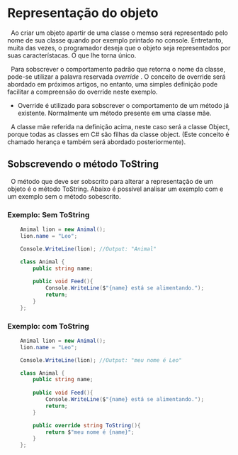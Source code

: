 # Representação do objeto

&nbsp; Ao criar um objeto apartir de uma classe o memso será representado pelo nome de sua classe quando por exemplo printado no console. Entretanto, muita das vezes, o programador deseja que o objeto seja representados por suas característacas. O que lhe torna único. <br>

&nbsp; Para sobscrever o comportamento padrão que retorna o nome da classe, pode-se utilizar a palavra reservada <i> override </i>. O conceito de override será abordado em próximos artigos, no entanto, uma simples definição pode facilitar a compreensão do override neste exemplo.

- Override é utilizado para sobscrever o comportamento de um método já existente. Normalmente um método presente em uma classe mãe.

&nbsp; A classe mãe referida na definição acima, neste caso será a classe Object, porque todas as classes em C# são filhas da classe object. (Este conceito é chamado herança e também será abordado posteriormente).

## Sobscrevendo o método ToString

&nbsp; O método que deve ser sobscrito para alterar a  representação de um objeto é o método ToString. Abaixo é possível analisar um exemplo com e um exemplo sem o método sobescrito.

### Exemplo: Sem ToString

```csharp
    Animal lion = new Animal();
    lion.name = "Leo";

    Console.WriteLine(lion); //Output: "Animal"

    class Animal {
        public string name;
        
        public void Feed(){
            Console.WriteLine($"{name} está se alimentando.");
            return;
        }
    };

```

### Exemplo: com ToString

```csharp
    Animal lion = new Animal();
    lion.name = "Leo";

    Console.WriteLine(lion); //Output: "meu nome é Leo"

    class Animal {
        public string name;
        
        public void Feed(){
            Console.WriteLine($"{name} está se alimentando.");
            return;
        }

        public override string ToString(){
            return $"meu nome é {name}";
        }
    };

```

